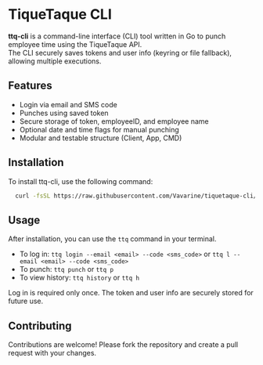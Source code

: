 # TiqueTaque CLI

**ttq-cli** is a command-line interface (CLI) tool written in Go to punch employee time using the TiqueTaque API.  
The CLI securely saves tokens and user info (keyring or file fallback), allowing multiple executions.

## Features

- Login via email and SMS code
- Punches using saved token
- Secure storage of token, employeeID, and employee name
- Optional date and time flags for manual punching
- Modular and testable structure (Client, App, CMD)


## Installation
To install ttq-cli, use the following command:

```bash
  curl -fsSL https://raw.githubusercontent.com/Vavarine/tiquetaque-cli/main/install.sh | bash
```

## Usage
After installation, you can use the `ttq` command in your terminal. 

- To log in: `ttq login --email <email> --code <sms_code>` or `ttq l --email <email> --code <sms_code>`
- To punch: `ttq punch` or `ttq p`
- To view history: `ttq history` or `ttq h`

Log in is required only once. The token and user info are securely stored for future use.

## Contributing
Contributions are welcome! Please fork the repository and create a pull request with your changes.